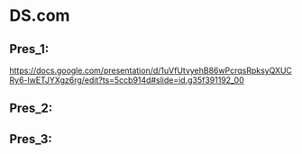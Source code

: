 # DS.com 

## Pres_1:
https://docs.google.com/presentation/d/1uVfUtvyehB86wPcrqsRpksyQXUCRy6-lwETJYXgz6rg/edit?ts=5ccb914d#slide=id.g35f391192_00

## Pres_2:

## Pres_3:

